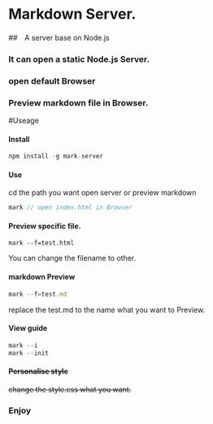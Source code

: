# Markdown Server.
##　A server base on Node.js
### It can open a static Node.js Server.
### open default Browser
### Preview markdown file in Browser.


#Useage

#### Install
```JavaScript
npm install -g mark-server
```

#### Use
cd the path you want open server or preview markdown

```JavaScript
mark // open index.html in Browser

```
#### Preview specific file.

```
mark --f=test.html
```
You can change the filename to other.

#### markdown Preview

```JavaScript
mark --f=test.md

```
replace the test.md to the name what you want to Preview.

#### View guide

```JavaScript
mark --i
mark --init
```

#### ~~Personalise style~~

~~change the style.css what you want.~~

### Enjoy
